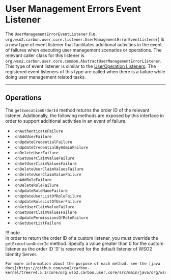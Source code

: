 # User Management Errors Event Listener

The `UserManagementErrorEventListener` (i.e. `org.wso2.carbon.user.core.listener.UserManagementErrorEventListener`) is a new type of event listener that facilitates additional activities in the event of failures when executing user management scenarios or operations. The relevant caller class for this listener is `org.wso2.carbon.user.core.common.AbstractUserManagementErrorListener`. This type of event listener is similar to the [UserOperation Listeners](../../../develop/extend/user-mgt/user-store-listeners). The registered event listeners of this type are called when there is a failure while doing user management related tasks.

---

## Operations

The `getExecutionOrderId` method returns the order ID of the relevant listener. Additionally, the following methods are exposed by this interface in order to support additional activities in an event of failure.

-   ` onAuthenticateFailure`
-   ` onAddUserFailure`
-   ` onUpdateCredentialFailure`
-   ` onUpdateCredentialByAdminFailure`
-   ` onDeleteUserFailure`
-   ` onSetUserClaimValueFailure`
-   ` onSetUserClaimValuesFailure`
-   ` onDeleteUserClaimValuesFailure`
-   ` onDeleteUserClaimValueFailure`
-   ` onAddRoleFailure`
-   ` onDeleteRoleFailure`
-   ` onUpdateRoleNameFailure`
-   ` onUpdateUserListOfRoleFailure`
-   ` onUpdateRoleListOfUserFailure`
-   ` onGetUserClaimValueFailure`
-   ` onGetUserClaimValuesFailure`
-   ` onUpdatePermissionsOfRoleFailure`
-   ` onGetUserListFailure`  

!!! note    
    In order to return the order ID of a custom listener, you must override the `getExecutionOrderId` method. Specify a value greater than 0 for the custom listener as the order ID '0' is reserved for the default listener of WSO2 Identity Server.
    
    For more information about the purpose of each method, see the [java docs](https://github.com/wso2/carbon-kernel/tree/v4.5.1/core/org.wso2.carbon.user.core/src/main/java/org/wso2/carbon/user/core/listener/UserManagementErrorEventListener.java).
    
